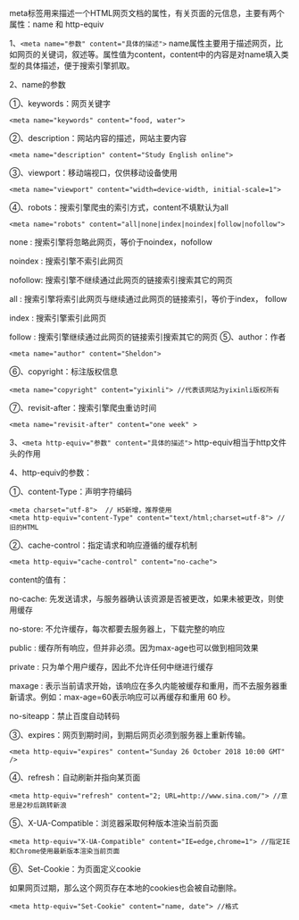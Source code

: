 meta标签用来描述一个HTML网页文档的属性，有关页面的元信息，主要有两个属性：name 和 http-equiv

1、`<meta name="参数" content="具体的描述">`
name属性主要用于描述网页，比如网页的关键词，叙述等。属性值为content，content中的内容是对name填入类型的具体描述，便于搜索引擎抓取。

2、name的参数

①、keywords：网页关键字
```
<meta name="keywords" content="food, water">
```

②、description：网站内容的描述，网站主要内容
```
<meta name="description" content="Study English online">
```
③、viewport：移动端视口，仅供移动设备使用
```
<meta name="viewport" content="width=device-width, initial-scale=1">
```
④、robots：搜索引擎爬虫的索引方式，content不填默认为all
```
<meta name="robots" content="all|none|index|noindex|follow|nofollow">
```
none : 搜索引擎将忽略此网页，等价于noindex，nofollow

noindex : 搜索引擎不索引此网页

nofollow: 搜索引擎不继续通过此网页的链接索引搜索其它的网页

all : 搜索引擎将索引此网页与继续通过此网页的链接索引，等价于index，
follow

index : 搜索引擎索引此网页

follow : 搜索引擎继续通过此网页的链接索引搜索其它的网页
⑤、author：作者
```
<meta name="author" content="Sheldon">
```
⑥、copyright：标注版权信息
```
<meta name="copyright" content="yixinli"> //代表该网站为yixinli版权所有
```
⑦、revisit-after：搜索引擎爬虫重访时间
```
<meta name="revisit-after" content="one week" >
```
3、`<meta http-equiv="参数" content="具体的描述">`
http-equiv相当于http文件头的作用

4、http-equiv的参数：

①、content-Type：声明字符编码
```
<meta charset="utf-8">  // H5新增，推荐使用
<meta http-equiv="content-Type" content="text/html;charset=utf-8"> //旧的HTML
```
②、cache-control：指定请求和响应遵循的缓存机制
```
<meta http-equiv="cache-control" content="no-cache">
```
content的值有：

no-cache: 先发送请求，与服务器确认该资源是否被更改，如果未被更改，则使用缓存

no-store: 不允许缓存，每次都要去服务器上，下载完整的响应

public : 缓存所有响应，但并非必须。因为max-age也可以做到相同效果

private : 只为单个用户缓存，因此不允许任何中继进行缓存

maxage : 表示当前请求开始，该响应在多久内能被缓存和重用，而不去服务器重新请求。例如：max-age=60表示响应可以再缓存和重用 60 秒。

no-siteapp：禁止百度自动转码

③、expires：网页到期时间，到期后网页必须到服务器上重新传输。
```
<meta http-equiv="expires" content="Sunday 26 October 2018 10:00 GMT" />
```
④、refresh：自动刷新并指向某页面
```
<meta http-equiv="refresh" content="2; URL=http://www.sina.com/"> //意思是2秒后跳转新浪
```
⑤、X-UA-Compatible：浏览器采取何种版本渲染当前页面
```
<meta http-equiv="X-UA-Compatible" content="IE=edge,chrome=1"> //指定IE和Chrome使用最新版本渲染当前页面
```
⑥、Set-Cookie：为页面定义cookie

如果网页过期，那么这个网页存在本地的cookies也会被自动删除。
```
<meta http-equiv="Set-Cookie" content="name, date"> //格式
```